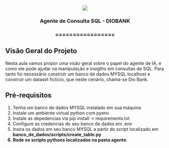 <h1 align="center">
<img src="https://img.shields.io/static/v1?label=AGENTE%20de%SQL%20POR&message=MAYCON%20BATESTIN&color=7159c1&style=flat-square&logo=ghost"/>

<h3> <p align="center">Agente de Consulta SQL -  DIOBANK </p> </h3>
<h3> <p align="center"> ================= </p> </h3>


## **Visão Geral do Projeto**

Nesta aula vamos propor uma visão geral sobre o papel do agente de IA, e como ele pode ajudar na manipulação e insigths em consultas de SQL.
Para tanto foi necessário construir um banco de dados MYSQL localhost e construir um dataset ficticio, que neste cenário, chama-se Dio Bank.

## **Pré-requisitos**

1. Tenha um banco de dados MYSQL instalado em sua máquina
2. Instale um ambiente virtual python com pyenv
3. Instale as depedencias via pip install -r requirements.txt
4. Configure as credencias do seu banco de dados em .env
5. Insira os dados em seu banco MYSQL a partir do script localizado em <b> banco_de_dados/scripts/create_table.py
6. Rode os scripts pythons localizados na pasta agente.